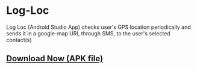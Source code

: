# Log-Loc
Log Loc (Android Studio App) checks user's GPS location periodically and sends it in a google-map URI, through SMS, to the user's selected contact(s)


## [Download Now (APK file)][1]

 [1]: https://github.com/abdulmoizhussain/Log-Loc/releases/download/v1.0.0/Log-Loc-v1.0.0.apk
